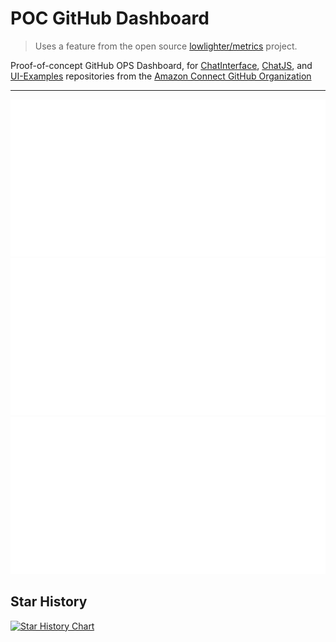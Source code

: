 # POC GitHub Dashboard

> Uses a feature from the open source [lowlighter/metrics](https://github.com/lowlighter/metrics/tree/master) project.

Proof-of-concept GitHub OPS Dashboard, for [ChatInterface](https://github.com/amazon-connect/amazon-connect-chat-interface), [ChatJS](https://github.com/amazon-connect/amazon-connect-chatjs), and [UI-Examples](https://github.com/amazon-connect/amazon-connect-chat-ui-examples) repositories from the [Amazon Connect GitHub Organization](https://github.com/amazon-connect)

---

<picture>
  <img src="/chat-interface-metrics.repository.svg" alt="Metrics" width="700">
</picture>

<picture>
  <img src="/chatjs-metrics.repository.svg" alt="Metrics" width="700">
</picture>

<picture>
  <img src="/chat-ui-examples-metrics.repository.svg" alt="Metrics" width="700">
</picture>

## Star History

[![Star History Chart](https://api.star-history.com/svg?repos=amazon-connect/amazon-connect-chat-ui-examples,amazon-connect/amazon-connect-chatjs,amazon-connect/amazon-connect-chat-interface&type=Date)](https://star-history.com/#amazon-connect/amazon-connect-chat-ui-examples&amazon-connect/amazon-connect-chatjs&amazon-connect/amazon-connect-chat-interface&Date)
